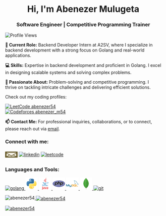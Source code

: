 <h1 align="center">Hi, I'm Abenezer Mulugeta</h1>
<h3 align="center"> Software Engineer | Competitive Programming Trainer</h3>
<p align="left">
    <img src="https://komarev.com/ghpvc/?username=abenezer54&label=Profile%20Views&color=0e75b6&style=flat" alt="Profile Views" />
</p>
<p align="left">
    <strong>🔧 Current Role:</strong> Backend Developer Intern at A2SV, where I specialize in backend development with a strong focus on Golang and real-world applications.
</p>
<p align="left">
    <strong>💻 Skills:</strong> Expertise in backend development and proficient in Golang. I excel in designing scalable systems and solving complex problems.
</p>
<p align="left">
   <strong>🌟 Passionate About:</strong> Problem-solving and competitive programming. I thrive on tackling intricate challenges and delivering efficient solutions.

<p>Check out my coding profiles:</p>
<p>
    <a href="https://leetcode.com/abenezer54" target="_blank" rel="noreferrer">
        <img src="https://upload.wikimedia.org/wikipedia/commons/1/19/LeetCode_logo_black.png" alt="LeetCode" width="40" height="40"/>
        abenezer54
    </a>
    </br>
    <a href="https://codeforces.com/profile/abenezer_m54" target="_blank" rel="noreferrer">
        <img src="https://upload.wikimedia.org/wikipedia/commons/thumb/b/b1/Codeforces_logo.svg/2560px-Codeforces_logo.svg.png" alt="Codeforces" width="110" height="32"/>
        abenezer_m54
    </a>
</p>


</p>
<p align="left">
    <strong>📫 Contact Me:</strong> For professional inquiries, collaborations, or to connect, please reach out via <a href="mailto:abenezer113@gmail.com">email</a>.
</p>

<h3 align="left">Connect with me:</h3>
<p align="left">
    <a href="mailto:abenezer113@gmail.com" target="blank"><img align="center"
            src="https://raw.githubusercontent.com/charleskeepax/webicons/master/email.svg"
            alt="linkedin" height="30" width="40" /></a>
    <a href="https://www.linkedin.com/in/abenezer-m-asres-015541247/" target="blank"><img align="center"
            src="https://upload.wikimedia.org/wikipedia/commons/c/ca/LinkedIn_logo_initials.png"
            alt="linkedin" height="30" width="40" /></a>
    <a href="https://t.me/your-telegram-username/abenezer_m54" target="blank"><img align="center"
            src="https://raw.githubusercontent.com/gauravghongde/social-icons/master/SVG/Color/Telegram.svg"
            alt="leetcode" height="30" width="40" /></a>
</p>

<h3 align="left">Languages and Tools:</h3>
<p align="left"> <a href="https://www.w3schools.com/cpp/" target="_blank" rel="noreferrer">
    <img
            src="https://go.dev/blog/go-brand/Go-Logo/SVG/Go-Logo_Blue.svg"
            alt="golang" width="40" height="40" /> </a> <a href="https://reactjs.org/" target="_blank" rel="noreferrer">
    <img
            src="https://raw.githubusercontent.com/devicons/devicon/master/icons/python/python-original.svg"
            alt="python" width="40" height="40" /> </a> <a href="https://reactjs.org/" target="_blank" rel="noreferrer">
    <img
            src="https://raw.githubusercontent.com/devicons/devicon/master/icons/java/java-original-wordmark.svg"
            alt="python" width="40" height="40" /> </a> <a href="https://reactjs.org/" target="_blank" rel="noreferrer">
    <img
            src="https://raw.githubusercontent.com/devicons/devicon/master/icons/php/php-original.svg"
            alt="python" width="40" height="40" /> </a> <a href="https://reactjs.org/" target="_blank" rel="noreferrer">
         <img
            src="https://raw.githubusercontent.com/devicons/devicon/master/icons/mysql/mysql-original-wordmark.svg"
            alt="mysql" width="40" height="40" /> </a> <a href="https://www.python.org" target="_blank"
        rel="noreferrer"> 
         <img
            src="https://github.com/devicons/devicon/blob/master/icons/mongodb/mongodb-original.svg"
            alt="mysql" width="40" height="40" /> </a> <a href="https://www.python.org" target="_blank"
        rel="noreferrer"> 
        <img src="https://www.vectorlogo.zone/logos/git-scm/git-scm-icon.svg" alt="git" width="40" height="40" /> </a>
    <a href="https://www.w3.org/html/" target="_blank" rel="noreferrer"> 

<p><img align="left"
        src="https://github-readme-stats.vercel.app/api/top-langs?username=abenezer54&show_icons=true&locale=en&layout=compact"
        alt="abenezer54" /></p>

<p>&nbsp;<img align="center"
        src="https://github-readme-stats.vercel.app/api?username=abenezer54&show_icons=true&locale=en"
        alt="abenezer54" /></p>

<p><img align="center" src="https://github-readme-streak-stats.herokuapp.com/?user=abenezer54&" alt="abenezer54" /></p>
